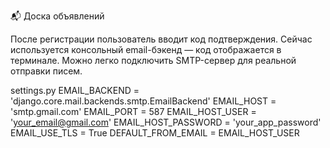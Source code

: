 📬 Доска объявлений

После регистрации пользователь вводит код подтверждения.
Сейчас используется консольный email-бэкенд — код отображается в терминале.
Можно легко подключить SMTP-сервер для реальной отправки писем.

settings.py
EMAIL_BACKEND = 'django.core.mail.backends.smtp.EmailBackend'
EMAIL_HOST = 'smtp.gmail.com'
EMAIL_PORT = 587
EMAIL_HOST_USER = 'your_email@gmail.com'
EMAIL_HOST_PASSWORD = 'your_app_password'
EMAIL_USE_TLS = True
DEFAULT_FROM_EMAIL = EMAIL_HOST_USER
